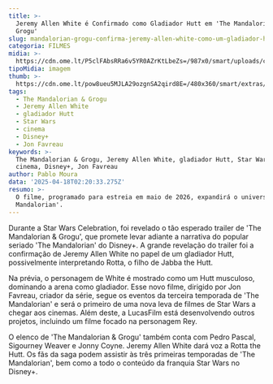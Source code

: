 ```yaml
---
title: >-
  Jeremy Allen White é Confirmado como Gladiador Hutt em 'The Mandalorian &
  Grogu'
slug: mandalorian-grogu-confirma-jeremy-allen-white-como-um-gladiador-hutt
categoria: FILMES
midia: >-
  https://cdn.ome.lt/P5clFAbsRRa6v5YR0AZrKtLbeZs=/987x0/smart/uploads/conteudo/fotos/Untitled_design_58.png
tipoMidia: imagem
thumb: >-
  https://cdn.ome.lt/pow8ueu5MJLA29ozgnSA2qird8E=/480x360/smart/extras/conteudos/Untitled_design_58.png
tags:
  - The Mandalorian & Grogu
  - Jeremy Allen White
  - gladiador Hutt
  - Star Wars
  - cinema
  - Disney+
  - Jon Favreau
keywords: >-
  The Mandalorian & Grogu, Jeremy Allen White, gladiador Hutt, Star Wars,
  cinema, Disney+, Jon Favreau
author: Pablo Moura
data: '2025-04-18T02:20:33.275Z'
resumo: >-
  O filme, programado para estreia em maio de 2026, expandirá o universo de 'The
  Mandalorian'.
---
```


Durante a Star Wars Celebration, foi revelado o tão esperado trailer de 'The Mandalorian & Grogu', que promete levar adiante a narrativa do popular seriado 'The Mandalorian' do Disney+. A grande revelação do trailer foi a confirmação de Jeremy Allen White no papel de um gladiador Hutt, possivelmente interpretando Rotta, o filho de Jabba the Hutt.

Na prévia, o personagem de White é mostrado como um Hutt musculoso, dominando a arena como gladiador. Esse novo filme, dirigido por Jon Favreau, criador da série, segue os eventos da terceira temporada de 'The Mandalorian' e será o primeiro de uma nova leva de filmes de Star Wars a chegar aos cinemas. Além deste, a LucasFilm está desenvolvendo outros projetos, incluindo um filme focado na personagem Rey.

O elenco de 'The Mandalorian & Grogu' também conta com Pedro Pascal, Sigourney Weaver e Jonny Coyne. Jeremy Allen White dará voz a Rotta the Hutt. Os fãs da saga podem assistir às três primeiras temporadas de 'The Mandalorian', bem como a todo o conteúdo da franquia Star Wars no Disney+.
